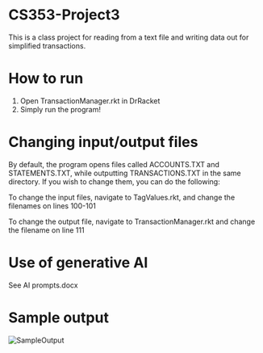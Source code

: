 # CS353-Project3
This is a class project for reading from a text file and writing data out for simplified transactions.

# How to run
1. Open TransactionManager.rkt in DrRacket
2. Simply run the program!

# Changing input/output files
By default, the program opens files called ACCOUNTS.TXT and STATEMENTS.TXT, while outputting TRANSACTIONS.TXT in the same directory. If you wish to change them, you can do the following:

To change the input files, navigate to TagValues.rkt, and change the filenames on lines 100-101

To change the output file, navigate to TransactionManager.rkt and change the filename on line 111

# Use of generative AI
See AI prompts.docx

# Sample output
![SampleOutput](https://github.com/rrsm8d/CS353-Project3/assets/112575975/634d30b0-3e83-453a-bcc2-035f0057ffd7)
